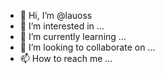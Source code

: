 - 👋 Hi, I’m @lauoss
- 👀 I’m interested in ...
- 🌱 I’m currently learning ...
- 💞️ I’m looking to collaborate on ...
- 📫 How to reach me ...

<!---
lauoss/lauoss is a ✨ special ✨ repository because its `README.md` (this file) appears on your GitHub profile.
You can click the Preview link to take a look at your changes.
--->
